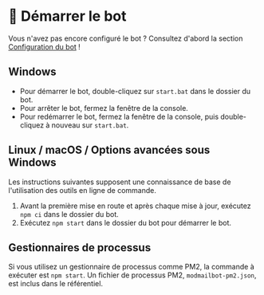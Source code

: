 # 🏃 Démarrer le bot
Vous n'avez pas encore configuré le bot ? Consultez d'abord la section [Configuration du bot](setup.md) !

## Windows
* Pour démarrer le bot, double-cliquez sur `start.bat` dans le dossier du bot.
* Pour arrêter le bot, fermez la fenêtre de la console.
* Pour redémarrer le bot, fermez la fenêtre de la console, puis double-cliquez à nouveau sur `start.bat`.

## Linux / macOS / Options avancées sous Windows
Les instructions suivantes supposent une connaissance de base de l'utilisation des outils en ligne de commande.
1. Avant la première mise en route et après chaque mise à jour, exécutez `npm ci` dans le dossier du bot.
2. Exécutez `npm start` dans le dossier du bot pour démarrer le bot.

## Gestionnaires de processus
Si vous utilisez un gestionnaire de processus comme PM2, la commande à exécuter est `npm start`.
Un fichier de processus PM2, `modmailbot-pm2.json`, est inclus dans le référentiel.